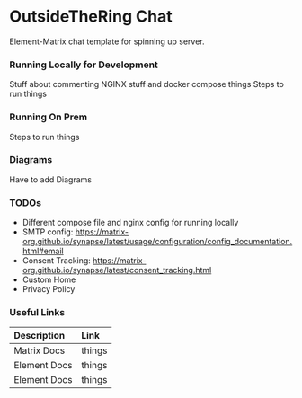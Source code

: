 # OutsideTheRing Chat
Element-Matrix  chat template for spinning up server.

### Running Locally for Development
Stuff about commenting NGINX stuff and docker compose things
Steps to run things

### Running On Prem
Steps to run things

### Diagrams
Have to add Diagrams

### TODOs
 - Different compose file and nginx config for running locally
 - SMTP config: https://matrix-org.github.io/synapse/latest/usage/configuration/config_documentation.html#email
 - Consent Tracking: https://matrix-org.github.io/synapse/latest/consent_tracking.html
 - Custom Home
 - Privacy Policy

### Useful Links

| Description | Link |
| :--- | :--- |
| Matrix Docs | things |
| Element Docs | things |
| Element Docs | things |